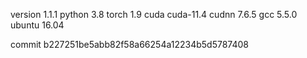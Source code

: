 version 1.1.1
python 3.8
torch 1.9
cuda cuda-11.4
cudnn 7.6.5
gcc 5.5.0
ubuntu 16.04

commit b227251be5abb82f58a66254a12234b5d5787408